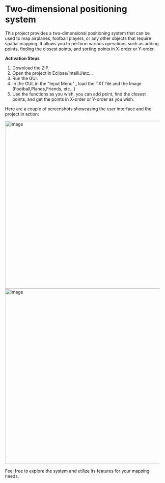 # Two-dimensional positioning system

This project provides a two-dimensional positioning system that can be used to map airplanes, football players, or any other objects that require spatial mapping. It allows you to perform various operations such as adding points, finding the closest points, and sorting points in X-order or Y-order.

**Activation Steps**

1. Download the ZIP.
2. Open the project in Eclipse/intelliJ/etc...
3. Run the GUI.
4. In the GUI, in the "Input Menu" , load the TXT file and the Image (Football,Planes,Friends, etc...)
5. Use the functions as you wish, you can add point, find the closest points, and get the points in X-order or Y-order as you wish.


Here are a couple of screenshots showcasing the user interface and the project in action: 

<img width="546" alt="image" src="https://github.com/Idan1414/Two-dimensional-positioning-system/assets/133697418/01b1f2a3-f30d-4b52-8bff-1a5bd6948f65">
<img width="570" alt="image" src="https://github.com/Idan1414/Two-dimensional-positioning-system/assets/133697418/6789bb75-711c-490e-b48c-8d8e888e36cc">

Feel free to explore the system and utilize its features for your mapping needs.
